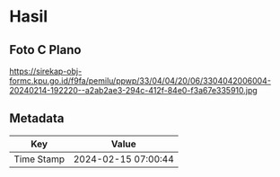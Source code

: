 # Hasil

## Foto C Plano

https://sirekap-obj-formc.kpu.go.id/f9fa/pemilu/ppwp/33/04/04/20/06/3304042006004-20240214-192220--a2ab2ae3-294c-412f-84e0-f3a67e335910.jpg


## Metadata

| Key        | Value               |
| ---------- | ------------------- |
| Time Stamp | 2024-02-15 07:00:44 |



